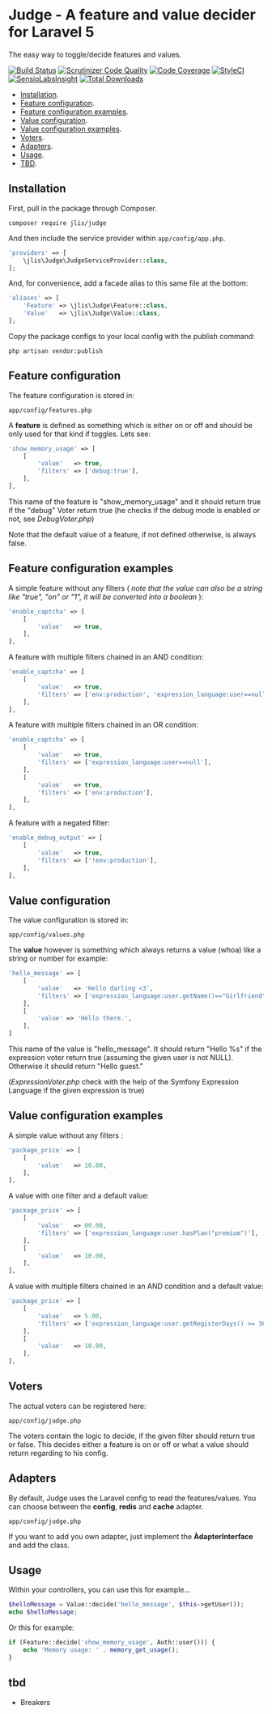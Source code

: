 # Judge - A feature and value decider for Laravel 5 

The easy way to toggle/decide features and values.

[![Build Status](https://travis-ci.org/jlis/judge.svg?branch=master)](https://travis-ci.org/jlis/judge)
[![Scrutinizer Code Quality](https://scrutinizer-ci.com/g/jlis/judge/badges/quality-score.png?b=master)](https://scrutinizer-ci.com/g/jlis/judge/?branch=master)
[![Code Coverage](https://scrutinizer-ci.com/g/jlis/judge/badges/coverage.png?b=master)](https://scrutinizer-ci.com/g/jlis/judge/?branch=master)
[![StyleCI](https://styleci.io/repos/33918409/shield)](https://styleci.io/repos/33918409)
[![SensioLabsInsight](https://insight.sensiolabs.com/projects/db926e8a-da62-41ef-b689-77e9f48cf765/mini.png)](https://insight.sensiolabs.com/projects/db926e8a-da62-41ef-b689-77e9f48cf765)
[![Total Downloads](https://poser.pugx.org/jlis/judge/downloads)](https://packagist.org/packages/jlis/judge)

- [Installation](#installation).
- [Feature configuration](#features).
- [Feature configuration examples](#featuresExamples).
- [Value configuration](#values).
- [Value configuration examples](#valuesExamples).
- [Voters](#voters).
- [Adapters](#adapters).
- [Usage](#usage).
- [TBD](#tbd).


<a id="installation"></a>
## Installation

First, pull in the package through Composer.

```
composer require jlis/judge
```

And then include the service provider within `app/config/app.php`.

```php
'providers' => [
    \jlis\Judge\JudgeServiceProvider::class,
];
```

And, for convenience, add a facade alias to this same file at the bottom:

```php
'aliases' => [
    'Feature' => \jlis\Judge\Feature::class,
    'Value'   => \jlis\Judge\Value::class,
];
```

Copy the package configs to your local config with the publish command:

```
php artisan vendor:publish
```

<a id="features"></a>
## Feature configuration

The feature configuration is stored in:

```
app/config/features.php
```

A **feature** is defined as something which is either on or off and should be only used for that kind if toggles. Lets see:

```php
'show_memory_usage' => [
    [
        'value'   => true,
        'filters' => ['debug:true'],
    ],
],
```

This name of the feature is "show_memory_usage" and it should return true if the "debug" Voter return true (he checks if the debug mode is enabled or not, see *DebugVoter.php*)

Note that the default value of a feature, if not defined otherwise, is always false.

<a id="featuresExamples"></a>
## Feature configuration examples

A simple feature without any filters ( *note that the value can also be a string like "true", "on" or "1", it will be converted into a boolean* ):

```php
'enable_captcha' => [
    [
        'value'   => true,
    ],
],
```

A feature with multiple filters chained in an AND condition:

```php
'enable_captcha' => [
    [
        'value'   => true,
        'filters' => ['env:production', 'expression_language:user==null'],
    ],
],
```

A feature with multiple filters chained in an OR condition:

```php
'enable_captcha' => [
    [
        'value'   => true,
        'filters' => ['expression_language:user==null'],
    ],
    [
        'value'   => true,
        'filters' => ['env:production'],
    ],
],
```

A feature with a negated filter:

```php
'enable_debug_output' => [
    [
        'value'   => true,
        'filters' => ['!env:production'],
    ],
],
```

<a id="values"></a>
## Value configuration

The value configuration is stored in:

```
app/config/values.php
```

The **value** however is something which always returns a value (whoa) like a string or number for example:

```php
'hello_message' => [
    [
        'value'   => 'Hello darling <3',
        'filters' => ['expression_language:user.getName()=="Girlfriend"'],
    ],
    [
        'value' => 'Hello there.',
    ],
]
```

This name of the value is "hello_message". It should return "Hello %s" if the expression voter return true (assuming the given user is not NULL). Otherwise it should return "Hello guest."

(*ExpressionVoter.php* check with the help of the Symfony Expression Language if the given expression is true)

<a id="valuesExamples"></a>
## Value configuration examples

A simple value without any filters :

```php
'package_price' => [
    [
        'value'   => 10.00,
    ],
],
```

A value with one filter and a default value:

```php
'package_price' => [
    [
        'value'   => 00.00,
        'filters' => ['expression_language:user.hasPlan("premium")'],
    ],
    [
        'value'   => 10.00,
    ],
],
```

A value with multiple filters chained in an AND condition and a default value:

```php
'package_price' => [
    [
        'value'   => 5.00,
        'filters' => ['expression_language:user.getRegisterDays() >= 365', 'made_at_least_one_purchase'],
    ],
    [
        'value'   => 10.00,
    ],
],
```

<a id="voters"></a>
## Voters

The actual voters can be registered here:

```
app/config/judge.php
```

The voters contain the logic to decide, if the given filter should return true or false. This decides either a feature is on or off or what a value should return regarding to his config.

<a id="adapters"></a>
## Adapters

By default, Judge uses the Laravel config to read the features/values. You can choose between the **config**, **redis** and **cache** adapter.

```
app/config/judge.php
```

If you want to add you own adapter, just implement the **ÀdapterInterface** and add the class.

<a id="usage"></a>
## Usage

Within your controllers, you can use this for example...

```php
$helloMessage = Value::decide('hello_message', $this->getUser());
echo $helloMessage;
```

Or this for example:

```php
if (Feature::decide('show_memory_usage', Auth::user())) {
    echo 'Memory usage: ' . memory_get_usage();
}
```

<a id="tbd"></a>
## tbd

- Breakers
